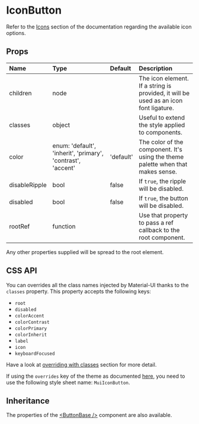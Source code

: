 <!--- This documentation is automatically generated, do not try to edit it. -->

# IconButton

Refer to the [Icons](/style/icons) section of the documentation
regarding the available icon options.

## Props
| Name | Type | Default | Description |
|:-----|:-----|:--------|:------------|
| children | node |  | The icon element. If a string is provided, it will be used as an icon font ligature. |
| classes | object |  | Useful to extend the style applied to components. |
| color | enum:&nbsp;'default', 'inherit', 'primary', 'contrast', 'accent'<br> | 'default' | The color of the component. It's using the theme palette when that makes sense. |
| disableRipple | bool | false | If `true`, the ripple will be disabled. |
| disabled | bool | false | If `true`, the button will be disabled. |
| rootRef | function |  | Use that property to pass a ref callback to the root component. |

Any other properties supplied will be spread to the root element.

## CSS API

You can overrides all the class names injected by Material-UI thanks to the `classes` property.
This property accepts the following keys:
- `root`
- `disabled`
- `colorAccent`
- `colorContrast`
- `colorPrimary`
- `colorInherit`
- `label`
- `icon`
- `keyboardFocused`

Have a look at [overriding with classes](/customization/overrides#overriding-with-classes)
section for more detail.

If using the `overrides` key of the theme as documented
[here](/customization/themes#customizing-all-instances-of-a-component-type),
you need to use the following style sheet name: `MuiIconButton`.

## Inheritance

The properties of the [&lt;ButtonBase /&gt;](/api/button-base) component are also available.

